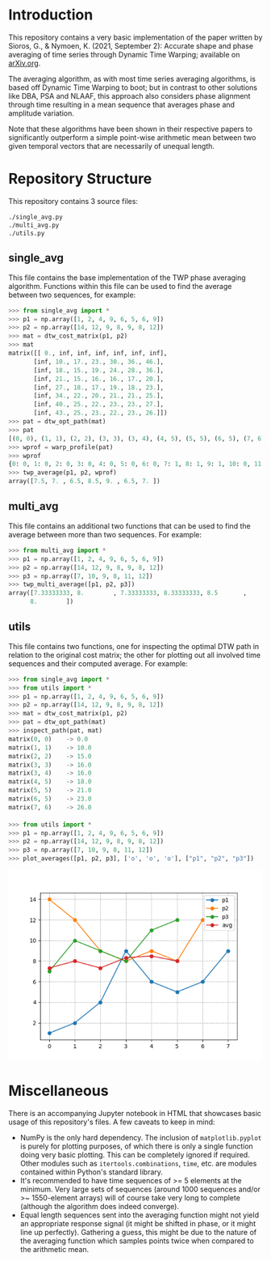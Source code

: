 # Introduction
This repository contains a very basic implementation of the paper written by Sioros, G., & Nymoen, K. (2021, September 2): Accurate shape and phase averaging of time series through Dynamic Time Warping; available on [arXiv.org](https://arxiv.org/abs/2109.00978v1).

The averaging algorithm, as with most time series averaging algorithms, is based off Dynamic Time Warping to boot; but in contrast to other solutions like DBA, PSA and NLAAF, this approach also considers phase alignment through time resulting in a mean sequence that averages phase and amplitude variation.

Note that these algorithms have been shown in their respective papers to significantly outperform a simple point-wise arithmetic mean between two given temporal vectors that are necessarily of unequal length.

# Repository Structure
This repository contains 3 source files:
```
./single_avg.py
./multi_avg.py
./utils.py
```

## single_avg
This file contains the base implementation of the TWP phase averaging algorithm. Functions within this file can be used to find the average between two sequences, for example:
```python
>>> from single_avg import *
>>> p1 = np.array([1, 2, 4, 9, 6, 5, 6, 9])
>>> p2 = np.array([14, 12, 9, 8, 9, 8, 12])
>>> mat = dtw_cost_matrix(p1, p2)
>>> mat
matrix([[ 0., inf, inf, inf, inf, inf, inf],
	   [inf, 10., 17., 23., 30., 36., 46.],
	   [inf, 18., 15., 19., 24., 28., 36.],
	   [inf, 21., 15., 16., 16., 17., 20.],
	   [inf, 27., 18., 17., 19., 18., 23.],
	   [inf, 34., 22., 20., 21., 21., 25.],
	   [inf, 40., 25., 22., 23., 23., 27.],
	   [inf, 43., 25., 23., 22., 23., 26.]])
>>> pat = dtw_opt_path(mat)
>>> pat
[(0, 0), (1, 1), (2, 2), (3, 3), (3, 4), (4, 5), (5, 5), (6, 5), (7, 6)]
>>> wprof = warp_profile(pat)
>>> wprof
{0: 0, 1: 0, 2: 0, 3: 0, 4: 0, 5: 0, 6: 0, 7: 1, 8: 1, 9: 1, 10: 0, 11: -1, 12: -1, 13: -1}
>>> twp_average(p1, p2, wprof)
array([7.5, 7. , 6.5, 8.5, 9. , 6.5, 7. ])
```

## multi_avg
This file contains an additional two functions that can be used to find the average between more than two sequences. For example:
```python
>>> from multi_avg import *
>>> p1 = np.array([1, 2, 4, 9, 6, 5, 6, 9])
>>> p2 = np.array([14, 12, 9, 8, 9, 8, 12])
>>> p3 = np.array([7, 10, 9, 8, 11, 12])
>>> twp_multi_average([p1, p2, p3])
array([7.33333333, 8.        , 7.33333333, 8.33333333, 8.5       ,
	  8.        ])
```

## utils
This file contains two functions, one for inspecting the optimal DTW path in relation to the original cost matrix; the other for plotting out all involved time sequences and their computed average. For example:
```python
>>> from single_avg import *
>>> from utils import *
>>> p1 = np.array([1, 2, 4, 9, 6, 5, 6, 9])
>>> p2 = np.array([14, 12, 9, 8, 9, 8, 12])
>>> mat = dtw_cost_matrix(p1, p2)
>>> pat = dtw_opt_path(mat)
>>> inspect_path(pat, mat)
matrix(0, 0)    -> 0.0
matrix(1, 1)    -> 10.0
matrix(2, 2)    -> 15.0
matrix(3, 3)    -> 16.0
matrix(3, 4)    -> 16.0
matrix(4, 5)    -> 18.0
matrix(5, 5)    -> 21.0
matrix(6, 5)    -> 23.0
matrix(7, 6)    -> 26.0

>>> from utils import *
>>> p1 = np.array([1, 2, 4, 9, 6, 5, 6, 9])
>>> p2 = np.array([14, 12, 9, 8, 9, 8, 12])
>>> p3 = np.array([7, 10, 9, 8, 11, 12])
>>> plot_averages([p1, p2, p3], ['o', 'o', 'o'], ["p1", "p2", "p3"])
```
![plot_averages() output](triple_avg.png?raw=true)

# Miscellaneous
There is an accompanying Jupyter notebook in HTML that showcases basic usage of this repository's files. A few caveats to keep in mind:
- NumPy is the only hard dependency. The inclusion of `matplotlib.pyplot` is purely for plotting purposes, of which there is only a single function doing very basic plotting. This can be completely ignored if required. Other modules such as `itertools.combinations`, `time`, etc. are modules contained within Python's standard library.
- It's recommended to have time sequences of >= 5 elements at the minimum. Very large sets of sequences (around 1000 sequences and/or >~ 1550-element arrays) will of course take very long to complete (although the algorithm does indeed converge).
- Equal length sequences sent into the averaging function might not yield an appropriate response signal (it might be shifted in phase, or it might line up perfectly). Gathering a guess, this might be due to the nature of the averaging function which samples points twice when compared to the arithmetic mean.
